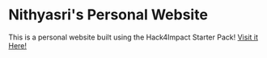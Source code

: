 # Nithyasri's Personal Website
This is a personal website built using the Hack4Impact Starter Pack!
[Visit it Here!](https://nithyasrip06.github.io)